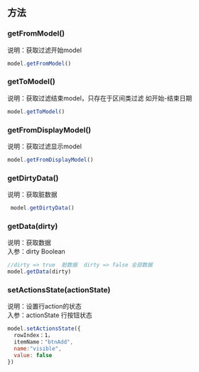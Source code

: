 <a name="vf1DR"></a>
## 方法
<a name="f7BLU"></a>
### getFromModel()
说明：获取过滤开始model
```javascript
model.getFromModel()
```
<a name="QYh5D"></a>
### getToModel()
说明：获取过滤结束model，只存在于区间类过滤 如开始-结束日期

```javascript
model.getToModel()
```
<a name="1dEjV"></a>
### getFromDisplayModel()
说明：获取过滤显示model
```javascript
model.getFromDisplayModel()
```
<a name="FIEq4"></a>
### getDirtyData()
说明：获取脏数据
```javascript
 model.getDirtyData()
```
<a name="B3HZe"></a>
### getData(dirty)
说明：获取数据<br />入参：dirty Boolean
```javascript
//dirty => true  脏数据  dirty => false 全部数据
model.getData(dirty)
```
<a name="z07M3"></a>
### setActionsState(actionState)
说明：设置行action的状态<br />入参：actionState 行按钮状态

```javascript
model.setActionsState({
  rowIndex：1，
  itemName："btnAdd",
  name:"visible",
  value: false
})
```